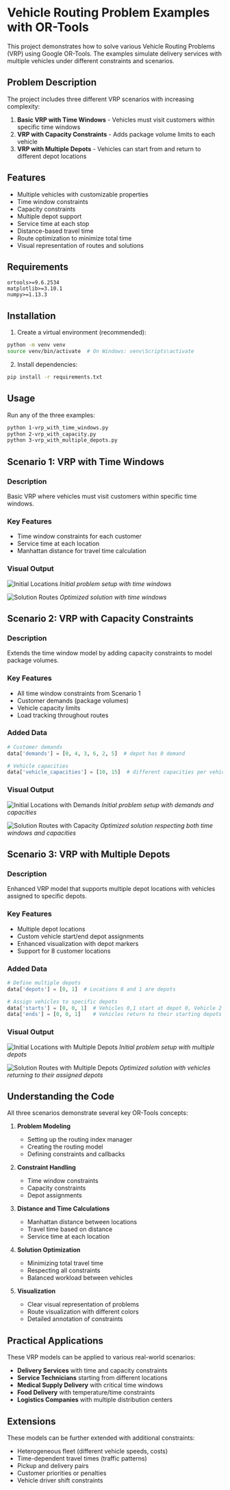 # Vehicle Routing Problem Examples with OR-Tools

This project demonstrates how to solve various Vehicle Routing Problems (VRP) using Google OR-Tools. The examples simulate delivery services with multiple vehicles under different constraints and scenarios.

## Problem Description

The project includes three different VRP scenarios with increasing complexity:

1. **Basic VRP with Time Windows** - Vehicles must visit customers within specific time windows
2. **VRP with Capacity Constraints** - Adds package volume limits to each vehicle
3. **VRP with Multiple Depots** - Vehicles can start from and return to different depot locations

## Features

- Multiple vehicles with customizable properties
- Time window constraints
- Capacity constraints
- Multiple depot support
- Service time at each stop
- Distance-based travel time
- Route optimization to minimize total time
- Visual representation of routes and solutions

## Requirements

```
ortools>=9.6.2534
matplotlib>=3.10.1
numpy>=1.13.3
```

## Installation

1. Create a virtual environment (recommended):
```bash
python -m venv venv
source venv/bin/activate  # On Windows: venv\Scripts\activate
```

2. Install dependencies:
```bash
pip install -r requirements.txt
```

## Usage

Run any of the three examples:
```bash
python 1-vrp_with_time_windows.py
python 2-vrp_with_capacity.py
python 3-vrp_with_multiple_depots.py
```

## Scenario 1: VRP with Time Windows

### Description
Basic VRP where vehicles must visit customers within specific time windows.

### Key Features
- Time window constraints for each customer
- Service time at each location
- Manhattan distance for travel time calculation

### Visual Output
![Initial Locations](1-initial_locations.png)
*Initial problem setup with time windows*

![Solution Routes](1-solution_routes.png)
*Optimized solution with time windows*

## Scenario 2: VRP with Capacity Constraints

### Description
Extends the time window model by adding capacity constraints to model package volumes.

### Key Features
- All time window constraints from Scenario 1
- Customer demands (package volumes)
- Vehicle capacity limits
- Load tracking throughout routes

### Added Data
```python
# Customer demands
data['demands'] = [0, 4, 3, 6, 2, 5]  # depot has 0 demand

# Vehicle capacities
data['vehicle_capacities'] = [10, 15]  # different capacities per vehicle
```

### Visual Output
![Initial Locations with Demands](2-initial_locations_capacity.png)
*Initial problem setup with demands and capacities*

![Solution Routes with Capacity](2-solution_routes_capacity.png)
*Optimized solution respecting both time windows and capacities*

## Scenario 3: VRP with Multiple Depots

### Description
Enhanced VRP model that supports multiple depot locations with vehicles assigned to specific depots.

### Key Features
- Multiple depot locations
- Custom vehicle start/end depot assignments
- Enhanced visualization with depot markers
- Support for 8 customer locations

### Added Data
```python
# Define multiple depots
data['depots'] = [0, 1]  # Locations 0 and 1 are depots

# Assign vehicles to specific depots
data['starts'] = [0, 0, 1]  # Vehicles 0,1 start at depot 0, Vehicle 2 at depot 1
data['ends'] = [0, 0, 1]    # Vehicles return to their starting depots
```

### Visual Output
![Initial Locations with Multiple Depots](3-initial_locations_multi_depot.png)
*Initial problem setup with multiple depots*

![Solution Routes with Multiple Depots](3-solution_routes_multi_depot.png)
*Optimized solution with vehicles returning to their assigned depots*

## Understanding the Code

All three scenarios demonstrate several key OR-Tools concepts:

1. **Problem Modeling**
   - Setting up the routing index manager
   - Creating the routing model
   - Defining constraints and callbacks

2. **Constraint Handling**
   - Time window constraints
   - Capacity constraints
   - Depot assignments

3. **Distance and Time Calculations**
   - Manhattan distance between locations
   - Travel time based on distance
   - Service time at each location

4. **Solution Optimization**
   - Minimizing total travel time
   - Respecting all constraints
   - Balanced workload between vehicles

5. **Visualization**
   - Clear visual representation of problems
   - Route visualization with different colors
   - Detailed annotation of constraints

## Practical Applications

These VRP models can be applied to various real-world scenarios:

- **Delivery Services** with time and capacity constraints
- **Service Technicians** starting from different locations
- **Medical Supply Delivery** with critical time windows
- **Food Delivery** with temperature/time constraints
- **Logistics Companies** with multiple distribution centers

## Extensions

These models can be further extended with additional constraints:

- Heterogeneous fleet (different vehicle speeds, costs)
- Time-dependent travel times (traffic patterns)
- Pickup and delivery pairs
- Customer priorities or penalties
- Vehicle driver shift constraints
